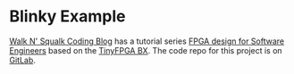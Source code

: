 # Blinky Example
[Walk N' Squalk Coding Blog](https://www.walknsqualk.com) has a tutorial series
[FPGA design for Software Engineers](https://www.walknsqualk.com/post/014-tiny-fpga-bx/)
based on the [TinyFPGA BX](https://tinyfpga.com/bx/guide.html).  The code repo
for this project is on [GitLab](https://gitlab.com/sr.jilarious/fpga_start).


